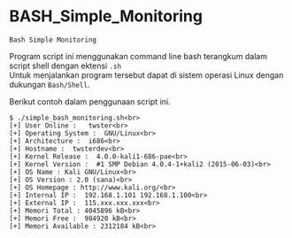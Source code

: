 # BASH_Simple_Monitoring
`Bash Simple Monitoring`

Program script ini menggunakan command line bash terangkum dalam script shell dengan ektensi `.sh`<br>
Untuk menjalankan program tersebut dapat di sistem operasi Linux dengan dukungan `Bash/Shell`.

Berikut contoh dalam penggunaan script ini.
```
$ ./simple_bash_monitoring.sh<br> 
[+] User Online :   twster<br>
[+] Operating System :  GNU/Linux<br>
[+] Architecture :  i686<br>
[+] Hostname :  twsterdev<br>
[+] Kernel Release :  4.0.0-kali1-686-pae<br>
[+] Kernel Version :  #1 SMP Debian 4.0.4-1+kali2 (2015-06-03)<br>
[+] OS Name : Kali GNU/Linux<br>
[+] OS Version : 2.0 (sana)<br>
[+] OS Homepage : http://www.kali.org/<br>
[+] Internal IP :  192.168.1.101 192.168.1.100<br>
[+] External IP :  115.xxx.xxx.xxx<br>
[+] Memori Total : 4045896 kB<br>
[+] Memori Free :  984920 kB<br>
[+] Memori Available : 2312184 kB<br>
```
